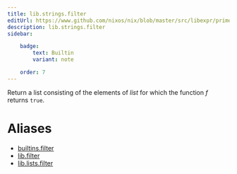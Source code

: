 ```yaml
---
title: lib.strings.filter
editUrl: https://www.github.com/nixos/nix/blob/master/src/libexpr/primops.cc
description: lib.strings.filter
sidebar:

    badge:
        text: Builtin
        variant: note

    order: 7
---
```


Return a list consisting of the elements of *list* for which the
function *f* returns `true`.


# Aliases

- [builtins.filter](./reference/builtins/builtins-filter)
- [lib.filter](./reference/lib/lib-filter)
- [lib.lists.filter](./reference/lib/lists/lib-lists-filter)


